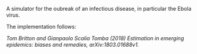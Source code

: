 A simulator for the oubreak of an infectious disease, in particular the Ebola virus.

The implementation follows:

_Tom Britton and Gianpaolo Scalia Tomba (2018)
Estimation in emerging epidemics: biases and remedies, arXiv:1803.01688v1._